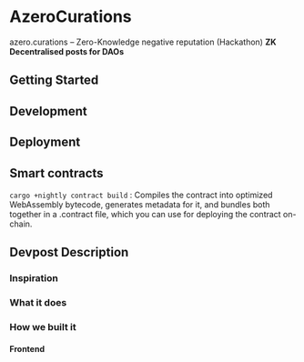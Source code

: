 # AzeroCurations 

azero.curations – Zero-Knowledge negative reputation (Hackathon)
**ZK Decentralised posts for DAOs**

## Getting Started




## Development



## Deployment





## Smart contracts 

``` cargo +nightly contract build ``` :
Compiles the contract into optimized WebAssembly bytecode, generates metadata for it, and bundles both together in a <name>.contract file, which you can use for deploying the contract on-chain.
  
 
 
## Devpost Description

 
### Inspiration
  
  
### What it does
  
  
### How we built it
  
  
  
#### Frontend

  
  

